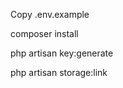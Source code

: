 <p>Copy .env.example</p>
<p>composer install</p>
<p>php artisan key:generate</p>
<p>php artisan storage:link</p>

